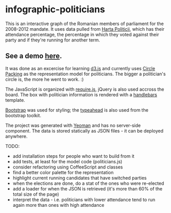 infographic-politicians
=======================

This is an interactive graph of the Romanian members of parliament for the 2008-2012 mandate. It uses data pulled from [Harta Politicii](http://hartapoliticii.ro/), which has their attendance percentage, the percentage in which they voted against their party and if they're running for another term.

## See a demo [here](http://improve.ro/sandbox/politicians/).

It was done as an excercise for learning [d3.js](http://d3js.org/) and currently uses [Circle Packing](http://bl.ocks.org/4063530) as the representation model for politicians. The bigger a politician's circle is, the more he went to work. :)

The JavaScript is organized with [require.js](http://requirejs.org/), jQuery is also used accross the board. The box with politician information is rendered with a [handlebars](http://handlebarsjs.com/) template.

[Bootstrap](http://twitter.github.com/bootstrap/) was used for styling; the [typeahead](http://twitter.github.com/bootstrap/javascript.html#typeahead) is also used from the bootstrap toolkit.

The project was generated with [Yeoman](http://yeoman.io/) and has no server-side component. The data is stored statically as JSON files - it can be deployed anywhere.

TODO: 
* add installation steps for people who want to build from it
* add tests, at least for the model code (politicians.js)
* consider refactoring using CoffeeScript and classes
* find a better color palette for the representation
* highlight current running candidates that have switched parties
* when the elections are done, do a stat of the ones who were re-elected
* add a loader for when the JSON is retrieved (it's more than 60% of the total size of the page)
* interpret the data - i.e. politicians with lower attendance tend to run again more than ones with high attendance